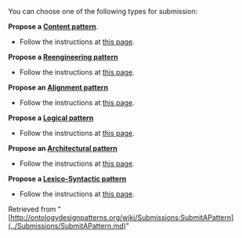 You can choose one of the following types for submission:


__Propose a [Content pattern](http://ontologydesignpatterns.org/wiki/Special:ImportProposal "Special:ImportProposal")__. 



* Follow the instructions at [this page](../Submissions/ProposeCP.md "Submissions:ProposeCP").


__Propose a [Reengineering pattern](../Submissions/ProposeRP.md "Submissions:ProposeRP")__



* Follow the instructions at [this page](../Submissions/ProposeRP.md "Submissions:ProposeRP").


__Propose an [Alignment pattern](../Submissions/ProposeALP.md "Submissions:ProposeALP")__



* Follow the instructions at [this page](../Submissions/ProposeALP.md "Submissions:ProposeALP").


__Propose a [Logical pattern](../Submissions/ProposeLP.md "Submissions:ProposeLP")__



* Follow the instructions at [this page](../Submissions/ProposeLP.md "Submissions:ProposeLP").


__Propose an [Architectural pattern](../Submissions/ProposeARP.md "Submissions:ProposeARP")__



* Follow the instructions at [this page](../Submissions/ProposeARP.md "Submissions:ProposeARP").


__Propose a [Lexico-Syntactic pattern](../Submissions/ProposeLSP.md "Submissions:ProposeLSP")__



* Follow the instructions at [this page](../Submissions/ProposeLSP.md "Submissions:ProposeLSP").


  






Retrieved from "[http://ontologydesignpatterns.org/wiki/Submissions:SubmitAPattern](../Submissions/SubmitAPattern.md)"